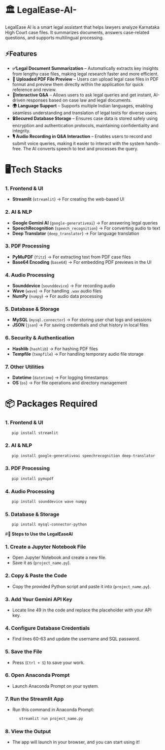 # 🏛️ LegalEase-AI-
LegalEase AI is a smart legal assistant that helps lawyers analyze Karnataka High Court case files. It summarizes documents, answers case-related questions, and supports multilingual processing.

## ⚡Features
- **✅Legal Document Summarization** – Automatically extracts key insights from lengthy case files, making legal research faster and more efficient.
- **📄 Uploaded PDF File Preview** – Users can upload legal case files in PDF format and preview them directly within the application for quick reference and review.
- **💬Interactive Q&A** – Allows users to ask legal queries and get instant, AI-driven responses based on case law and legal documents.
- **🌍 Language Support** – Supports multiple Indian languages, enabling seamless understanding and translation of legal texts for diverse users.
- **🔒Secured Database Storage** – Ensures case data is stored safely using encryption and authentication protocols, maintaining confidentiality and integrity.
- **🎙️ Audio Recording in Q&A Interaction** – Enables users to record and submit voice queries, making it easier to interact with the system hands-free. The AI converts speech to text and processes the query.

# **🖥️Tech Stacks**

### **1. Frontend & UI**
- **Streamlit** (`streamlit`) → For creating the web-based UI

### **2. AI & NLP**
- **Google Gemini AI** (`google-generativeai`) → For answering legal queries
- **SpeechRecognition** (`speech_recognition`) → For converting audio to text
- **Deep Translator** (`deep_translator`) → For language translation

### **3. PDF Processing**
- **PyMuPDF** (`fitz`) → For extracting text from PDF case files
- **Base64 Encoding** (`base64`) → For embedding PDF previews in the UI

### **4. Audio Processing**
- **Sounddevice** (`sounddevice`) → For recording audio
- **Wave** (`wave`) → For handling `.wav` audio files
- **NumPy** (`numpy`) → For audio data processing

### **5. Database & Storage**
- **MySQL** (`mysql.connector`) → For storing user chat logs and sessions
- **JSON** (`json`) → For saving credentials and chat history in local files

### **6. Security & Authentication**
- **Hashlib** (`hashlib`) → For hashing PDF files
- **Tempfile** (`tempfile`) → For handling temporary audio file storage

### **7. Other Utilities**
- **Datetime** (`datetime`) → For logging timestamps
- **OS** (`os`) → For file operations and directory management

# **📦 Packages Required** 

   ### **1. Frontend & UI**
   ```bash
      pip install streamlit
   ```
   
   
   ### **2. AI & NLP**
   ```bash
      pip install google-generativeai speechrecognition deep-translator
   ```
   
   ### **3. PDF Processing**
   ```bash
      pip install pymupdf
   ```
   
   ### **4. Audio Processing**
   ```bash
      pip install sounddevice wave numpy
   ```
   
   ### **5. Database & Storage**
   ```bash
      pip install mysql-connector-python
   ```

#**🎯 Steps to Use the LegalEaseAI**

### **1. Create a Jupyter Notebook File**
- Open Jupyter Notebook and create a new file.
- Save it as (`project_name.py`).

### **2. Copy & Paste the Code**
- Copy the provided Python script and paste it into (`project_name.py`).

### **3. Add Your Gemini API Key**
- Locate line 49 in the code and replace the placeholder with your API key.

### **4. Configure Database Credentials**
- Find lines 60-63 and update the username and SQL password.

### **5. Save the File**
- Press (`Ctrl + S`) to save your work.

### **6. Open Anaconda Prompt**
- Launch Anaconda Prompt on your system.

 ### **7. Run the Streamlit App**
 - Run this command in Anaconda Prompt:
   ```bash
      streamlit run project_name.py
   ```

### **8. View the Output**
- The app will launch in your browser, and you can start using it!











